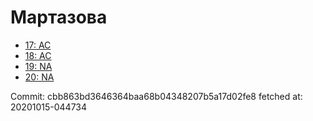 # Мартазова
- [17: AC](17.md)
- [18: AC](18.md)
- [19: NA](19.md)
- [20: NA](20.md)

Commit: cbb863bd3646364baa68b04348207b5a17d02fe8
 fetched at: 20201015-044734
